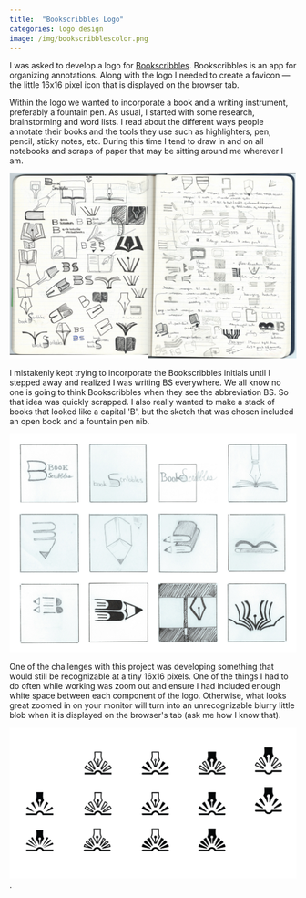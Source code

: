 ```yaml
---
title:  "Bookscribbles Logo"
categories: logo design
image: /img/bookscribblescolor.png
---
```



I was asked to develop a logo for [Bookscribbles](http://Bookscribbles.com).  Bookscribbles is an app for organizing annotations.  Along with the logo I needed to create a favicon &mdash; the little 16x16 pixel icon that is displayed on the browser tab.

Within the logo we wanted to incorporate a book and a writing instrument, preferably a fountain pen. As usual, I started with some research, brainstorming and word lists.  I read about the different ways people annotate their books and the tools they use such as highlighters, pen, pencil, sticky notes, etc. During this time I tend to draw in and on all notebooks and scraps of paper that may be sitting around me wherever I am.

![braindump sketches](/img/bookscribbles_braindump.jpg)

I mistakenly kept trying to incorporate the Bookscribbles initials until I stepped away and realized I was writing BS everywhere.  We all know no one is going to think Bookscribbles when they see the abbreviation BS. So that idea was quickly scrapped.  I also really wanted to make a stack of books that looked like a capital 'B', but the sketch that was chosen included an open book and a fountain pen nib.

![thumbnail sketches](/img/bookscribbles_thumbs.jpg)

One of the challenges with this project was developing something that would still be recognizable at a tiny 16x16 pixels.  One of the things I had to do often while working was zoom out and ensure I had included enough white space between each component of the logo. Otherwise, what looks great zoomed in on your monitor will turn into an unrecognizable blurry little blob when it is displayed on the browser's tab (ask me how I know that).

![logo iterations](/img/bs_iterations-17.png).
